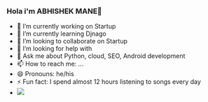 ### Hola i'm ABHISHEK MANE👋

- 🔭 I’m currently working on Startup 
- 🌱 I’m currently learning Djnago 
- 👯 I’m looking to collaborate on Startup
- 🤔 I’m looking for help with  
- 💬 Ask me about Python, cloud, SEO, Android development 
- 📫 How to reach me: ...
- 😄 Pronouns: he/his
- ⚡ Fun fact: I spend almost 12 hours listening to songs every day
- <img src="https://github-readme-stats.vercel.app/api?username=abhim1430&&show_icons=true&title_color=ffffff&icon_color=bb2acf&text_color=daf7dc&bg_color=151515">
